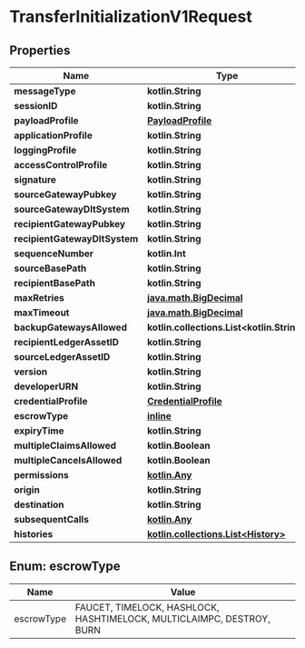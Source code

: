 
# TransferInitializationV1Request

## Properties
Name | Type | Description | Notes
------------ | ------------- | ------------- | -------------
**messageType** | **kotlin.String** |  | 
**sessionID** | **kotlin.String** |  | 
**payloadProfile** | [**PayloadProfile**](PayloadProfile.md) |  | 
**applicationProfile** | **kotlin.String** |  | 
**loggingProfile** | **kotlin.String** |  | 
**accessControlProfile** | **kotlin.String** |  | 
**signature** | **kotlin.String** |  | 
**sourceGatewayPubkey** | **kotlin.String** |  | 
**sourceGatewayDltSystem** | **kotlin.String** |  | 
**recipientGatewayPubkey** | **kotlin.String** |  | 
**recipientGatewayDltSystem** | **kotlin.String** |  | 
**sequenceNumber** | **kotlin.Int** |  | 
**sourceBasePath** | **kotlin.String** |  | 
**recipientBasePath** | **kotlin.String** |  | 
**maxRetries** | [**java.math.BigDecimal**](java.math.BigDecimal.md) |  | 
**maxTimeout** | [**java.math.BigDecimal**](java.math.BigDecimal.md) |  | 
**backupGatewaysAllowed** | **kotlin.collections.List&lt;kotlin.String&gt;** |  | 
**recipientLedgerAssetID** | **kotlin.String** |  | 
**sourceLedgerAssetID** | **kotlin.String** |  | 
**version** | **kotlin.String** |  |  [optional]
**developerURN** | **kotlin.String** |  |  [optional]
**credentialProfile** | [**CredentialProfile**](CredentialProfile.md) |  |  [optional]
**escrowType** | [**inline**](#EscrowTypeEnum) |  |  [optional]
**expiryTime** | **kotlin.String** |  |  [optional]
**multipleClaimsAllowed** | **kotlin.Boolean** |  |  [optional]
**multipleCancelsAllowed** | **kotlin.Boolean** |  |  [optional]
**permissions** | [**kotlin.Any**](.md) |  |  [optional]
**origin** | **kotlin.String** |  |  [optional]
**destination** | **kotlin.String** |  |  [optional]
**subsequentCalls** | [**kotlin.Any**](.md) |  |  [optional]
**histories** | [**kotlin.collections.List&lt;History&gt;**](History.md) |  |  [optional]


<a name="EscrowTypeEnum"></a>
## Enum: escrowType
Name | Value
---- | -----
escrowType | FAUCET, TIMELOCK, HASHLOCK, HASHTIMELOCK, MULTICLAIMPC, DESTROY, BURN



